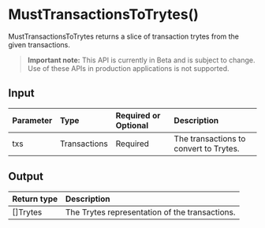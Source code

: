 # MustTransactionsToTrytes()
MustTransactionsToTrytes returns a slice of transaction trytes from the given transactions.
> **Important note:** This API is currently in Beta and is subject to change. Use of these APIs in production applications is not supported.


## Input

| Parameter       | Type | Required or Optional | Description |
|:---------------|:--------|:--------| :--------|
| txs | Transactions | Required | The transactions to convert to Trytes.  |




## Output

| Return type     | Description |
|:---------------|:--------|
| []Trytes | The Trytes representation of the transactions. |



